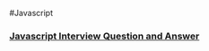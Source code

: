 #Javascript
<h3><a href="http://htmlpreview.github.io/?https://github.com/bun-ly/javascript/blob/master/interview_questions.html">Javascript Interview Question and Answer</a></h3>
